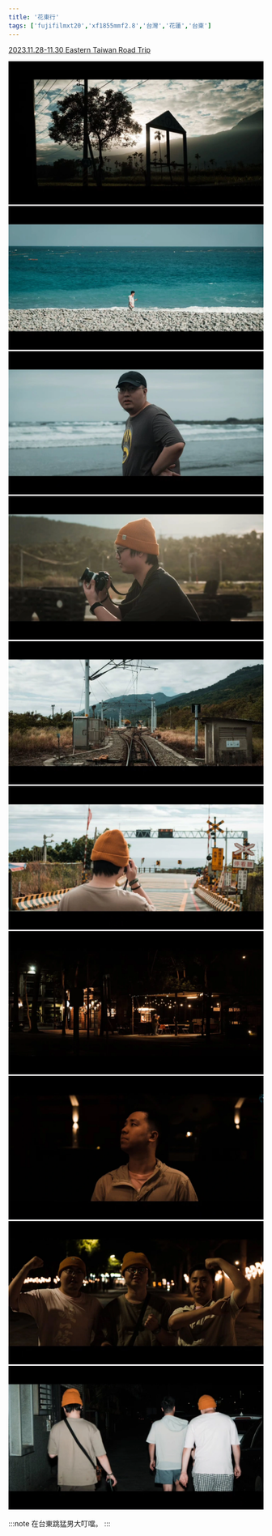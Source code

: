 ```yaml
---
title: '花東行'
tags: ['fujifilmxt20','xf1855mmf2.8','台灣','花蓮','台東']
---
```


[2023.11.28-11.30 Eastern Taiwan Road Trip](https://www.youtube.com/watch?v=IWfXKoL7G8g&t=1s)

![001](./img/instagram_output/202312/003.webp)
![002](./img/instagram_output/202312/002.webp)
![003](./img/instagram_output/202312/008.webp)
![004](./img/instagram_output/202312/009.webp)
![005](./img/instagram_output/202312/006.webp)
![006](./img/instagram_output/202312/001.webp)
![007](./img/instagram_output/202312/007.webp)
![008](./img/instagram_output/202312/004.webp)
![009](./img/instagram_output/202312/005.webp)
![010](./img/instagram_output/202312/010.webp)

:::note 
在台東跳猛男大叮噹。
:::